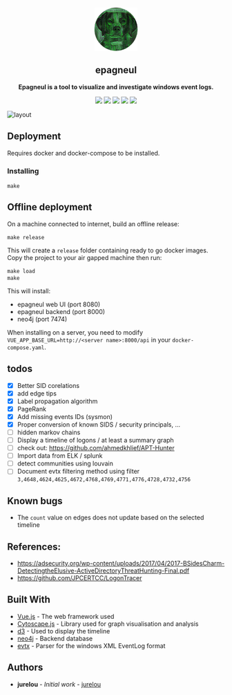 <p align="center"><img width="100" src="https://github.com/jurelou/epagneul/blob/master/images/logo-rounded.png?raw=true" alt="Vue logo"></p>
<h2 align="center">epagneul</h2>

<div align="center">
 <p>
  <strong>
    Epagneul is a tool to visualize and investigate windows event logs.
  </strong>
 </p>
 <p>
  <img width="100" src="https://img.shields.io/badge/%20imports-isort-%231674b1?style=flat&labelColor=ef8336">
  <img width="100" src="https://img.shields.io/badge/code%20style-black-000000.svg">
  <img width="100" src="http://www.mypy-lang.org/static/mypy_badge.svg">
  <img width="100" src="https://img.shields.io/badge/security-bandit-yellow.svg">
  <img width="100" src="https://img.shields.io/badge/python-3.8-blue">
 </p>
</div>


![layout](https://github.com/jurelou/epagneul/blob/master/images/layout.png?raw=true)


## Deployment

Requires docker and docker-compose to be installed.

### Installing

```
make
```

## Offline deployment

On a machine connected to internet, build an offline release:

```
make release
```
This will create a `release` folder containing ready to go docker images.
Copy the project to your air gapped machine then run:

```
make load
make
```

This will install:
- epagneul web UI (port 8080)
- epagneul backend (port 8000)
- neo4j (port 7474)

When installing on a server, you need to modify `VUE_APP_BASE_URL=http://<server name>:8000/api` in your `docker-compose.yaml`.


## todos

- [x] Better SID corelations
- [x] add edge tips
- [x] Label propagation algorithm
- [x] PageRank
- [x] Add missing events IDs (sysmon)
- [x] Proper conversion of known SIDS / security principals, ...
- [ ] hidden markov chains
- [ ] Display a timeline of logons / at least a summary graph
- [ ] check out: https://github.com/ahmedkhlief/APT-Hunter
- [ ] Import data from ELK / splunk
- [ ] detect communities using louvain
- [ ] Document evtx filtering method using filter `3,4648,4624,4625,4672,4768,4769,4771,4776,4728,4732,4756`

## Known bugs

- The `count` value on edges does not update based on the selected timeline

## References:

- https://adsecurity.org/wp-content/uploads/2017/04/2017-BSidesCharm-DetectingtheElusive-ActiveDirectoryThreatHunting-Final.pdf
- https://github.com/JPCERTCC/LogonTracer

## Built With

* [Vue.js](https://v3.vuejs.org/) - The web framework used
* [Cytoscape.js](https://js.cytoscape.org/) - Library used for graph visualisation and analysis
* [d3](https://d3js.org/) - Used to display the timeline
* [neo4j](https://neo4j.com/) - Backend database
* [evtx](https://github.com/omerbenamram/evtx) - Parser for the windows XML EventLog format

## Authors

* **jurelou** - *Initial work* - [jurelou](https://github.com/jurelou)

